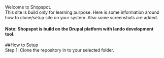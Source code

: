 
Welcome to Shopspot.  
This site is build only for learning purpose.
Here is some information around how to clone/setup site on your system. Also some screenshots are added.
#### Note: Shopspot is build on the Drupal platform with lando development tool.  

##How to Setup  
Step 1: Clone the repository in to your selected folder.  
